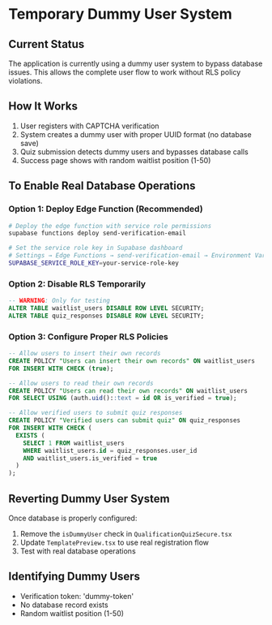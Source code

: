 # Temporary Dummy User System

## Current Status
The application is currently using a dummy user system to bypass database issues. This allows the complete user flow to work without RLS policy violations.

## How It Works
1. User registers with CAPTCHA verification
2. System creates a dummy user with proper UUID format (no database save)
3. Quiz submission detects dummy users and bypasses database calls
4. Success page shows with random waitlist position (1-50)

## To Enable Real Database Operations

### Option 1: Deploy Edge Function (Recommended)
```bash
# Deploy the edge function with service role permissions
supabase functions deploy send-verification-email

# Set the service role key in Supabase dashboard
# Settings → Edge Functions → send-verification-email → Environment Variables
SUPABASE_SERVICE_ROLE_KEY=your-service-role-key
```

### Option 2: Disable RLS Temporarily
```sql
-- WARNING: Only for testing
ALTER TABLE waitlist_users DISABLE ROW LEVEL SECURITY;
ALTER TABLE quiz_responses DISABLE ROW LEVEL SECURITY;
```

### Option 3: Configure Proper RLS Policies
```sql
-- Allow users to insert their own records
CREATE POLICY "Users can insert their own records" ON waitlist_users
FOR INSERT WITH CHECK (true);

-- Allow users to read their own records
CREATE POLICY "Users can read their own records" ON waitlist_users
FOR SELECT USING (auth.uid()::text = id OR is_verified = true);

-- Allow verified users to submit quiz responses
CREATE POLICY "Verified users can submit quiz" ON quiz_responses
FOR INSERT WITH CHECK (
  EXISTS (
    SELECT 1 FROM waitlist_users 
    WHERE waitlist_users.id = quiz_responses.user_id 
    AND waitlist_users.is_verified = true
  )
);
```

## Reverting Dummy User System
Once database is properly configured:
1. Remove the `isDummyUser` check in `QualificationQuizSecure.tsx`
2. Update `TemplatePreview.tsx` to use real registration flow
3. Test with real database operations

## Identifying Dummy Users
- Verification token: 'dummy-token'
- No database record exists
- Random waitlist position (1-50)